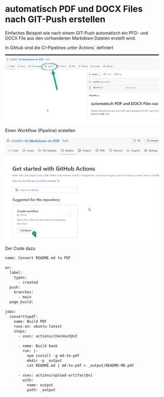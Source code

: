# automatisch PDF und DOCX Files nach GIT-Push erstellen

Einfaches Beispiel wie nach einem GIT-Push automatisch ein PFD- und DOCX File aus den vorhandenen Markdown Dateien erstellt wird.

In Github sind die CI-Pipelines unter Àctions` definiert

![Action](images/img01.jpg)

Einen Workflow (Pipeline) erstellen

![Action](images/img02.jpg)


Der Code dazu

```
name: Convert README.md to PDF

on:
  label:
    types:
      - created
  push:
    branches:
      - main
  page_build:

jobs:
  converttopdf:
    name: Build PDF
    runs-on: ubuntu-latest
    steps:
      - uses: actions/checkout@v3

      - name: Build book
        run: |-
          npm install -g md-to-pdf
          mkdir -p _output
          cat README.md | md-to-pdf > _output/README-MD.pdf
      
      - uses: actions/upload-artifact@v1
        with:
          name: output
          path: _output
```



